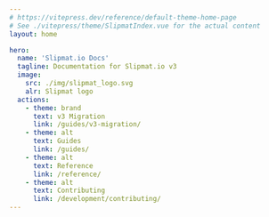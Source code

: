 ```yaml
---
# https://vitepress.dev/reference/default-theme-home-page
# See ./vitepress/theme/SlipmatIndex.vue for the actual content
layout: home

hero:
  name: 'Slipmat.io Docs'
  tagline: Documentation for Slipmat.io v3
  image:
    src: ./img/slipmat_logo.svg
    alr: Slipmat logo
  actions:
    - theme: brand
      text: v3 Migration
      link: /guides/v3-migration/
    - theme: alt
      text: Guides
      link: /guides/
    - theme: alt
      text: Reference
      link: /reference/
    - theme: alt
      text: Contributing
      link: /development/contributing/
---
```

